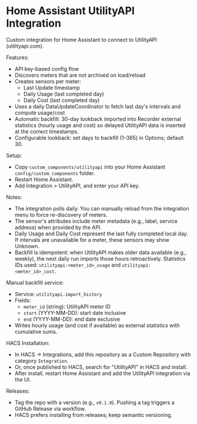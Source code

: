 # Home Assistant UtilityAPI Integration

Custom integration for Home Assistant to connect to UtilityAPI (utilityapi.com).

Features:

- API key-based config flow
- Discovers meters that are not archived on load/reload
- Creates sensors per meter:
  - Last Update timestamp
  - Daily Usage (last completed day)
  - Daily Cost (last completed day)
- Uses a daily DataUpdateCoordinator to fetch last day's intervals and compute usage/cost
- Automatic backfill: 30-day lookback imported into Recorder external statistics (hourly usage and cost) so delayed UtilityAPI data is inserted at the correct timestamps.
- Configurable lookback: set days to backfill (1–365) in Options; default 30.

Setup:

- Copy `custom_components/utilityapi` into your Home Assistant `config/custom_components` folder.
- Restart Home Assistant.
- Add Integration > UtilityAPI, and enter your API key.

Notes:

- The integration polls daily. You can manually reload from the integration menu to force re-discovery of meters.
- The sensor's attributes include meter metadata (e.g., label, service address) when provided by the API.
- Daily Usage and Daily Cost represent the last fully completed local day. If intervals are unavailable for a meter, these sensors may show Unknown.
- Backfill is idempotent: when UtilityAPI makes older data available (e.g., weekly), the next daily run imports those hours retroactively. Statistics IDs used: `utilityapi:<meter_id>_usage` and `utilityapi:<meter_id>_cost`.

Manual backfill service:

- Service: `utilityapi.import_history`
- Fields:
  - `meter_id` (string): UtilityAPI meter ID
  - `start` (YYYY-MM-DD): start date inclusive
  - `end` (YYYY-MM-DD): end date exclusive
- Writes hourly usage (and cost if available) as external statistics with cumulative sums.

HACS Installation:

- In HACS → Integrations, add this repository as a Custom Repository with category `Integration`.
- Or, once published to HACS, search for "UtilityAPI" in HACS and install.
- After install, restart Home Assistant and add the UtilityAPI integration via the UI.

Releases:

- Tag the repo with a version (e.g., `v0.1.0`). Pushing a tag triggers a GitHub Release via workflow.
- HACS prefers installing from releases; keep semantic versioning.
